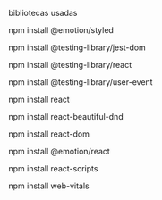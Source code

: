 bibliotecas usadas

npm install @emotion/styled

npm install @testing-library/jest-dom

npm install @testing-library/react

npm install @testing-library/user-event

npm install react

npm install react-beautiful-dnd

npm install react-dom

npm install @emotion/react

npm install react-scripts

npm install web-vitals
 
 

